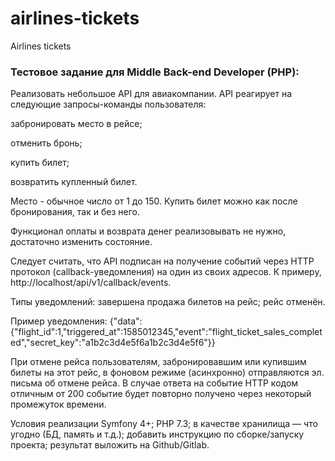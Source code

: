 # airlines-tickets
Airlines tickets

### Тестовое задание для Middle Back-end Developer (PHP):

Реализовать небольшое API для авиакомпании. API реагирует на следующие запросы-команды пользователя:

забронировать место в рейсе;

отменить бронь;

купить билет;

возвратить купленный билет.


Место - обычное число от 1 до 150. Купить билет можно как после бронирования, так и без него.

Функционал оплаты и возврата денег реализовывать не нужно, достаточно изменить состояние.

Следует считать, что API подписан на получение событий через HTTP протокол (callback-уведомления) на один из своих адресов. К примеру, http://localhost/api/v1/callback/events.

Типы уведомлений:
завершена продажа билетов на рейс;
рейс отменён.

Пример уведомления:
{"data":{"flight_id":1,"triggered_at":1585012345,"event":"flight_ticket_sales_completed","secret_key":"a1b2c3d4e5f6a1b2c3d4e5f6"}}

При отмене рейса пользователям, забронировавшим или купившим билеты на этот рейс, в фоновом режиме (асинхронно) отправляются эл. письма об отмене рейса. В случае ответа на событие HTTP кодом отличным от 200 событие будет повторно получено через некоторый промежуток времени.

Условия реализации
Symfony 4+;
PHP 7.3;
в качестве хранилища — что угодно (БД, память и т.д.);
добавить инструкцию по сборке/запуску проекта;
результат выложить на Github/Gitlab.
